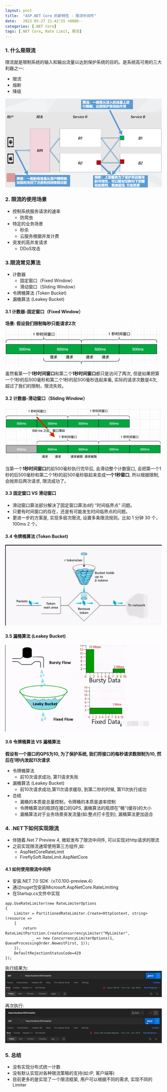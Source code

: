 ```yaml
---
layout: post
title:  "ASP.NET Core 的新特性 - 限流中间件"
date:   2022-05-27 21:42:55 +0800--
categories: [.NET Core]
tags: [.NET Core, Rate Limit, 限流]  
---
```


### 1. 什么是限流
限流就是限制系统的输入和输出流量以达到保护系统的目的。是系统高可用的三大利器之一:
- 限流
- 熔断
- 降级  

![差异](/assets/imgs/limit01.png)

### 2. 限流的使用场景

- 控制系统服务请求的速率
  - 防爬虫
- 特定的业务场景
  - 秒杀
  - 云服务根据并发计费
- 突发的高并发请求
  - DDoS攻击

### 3.限流常见算法

- 计数器
  - 固定窗口（Fixed Window）
  - 滑动窗口（Sliding Window）
- 令牌桶算法 (Token Bucket)
- 漏桶算法 (Leakey Bucket)

#### 3.1 计数器-固定窗口（Fixed Window）
**场景: 假设我们限制每秒只能请求2次**
![固定窗口](/assets/imgs/limit02.png)

虽然看第一个**1秒时间窗口**和第二个**1秒时间窗口**都只是访问了两次, 但是如果把第一个1秒的后500毫秒和第二个1秒的前500毫秒连起来看, 实际的请求次数是4次, 超过了我们的限制，限流失败。

#### 3.2 计数器-滑动窗口（Sliding Window）
![滑动窗口](/assets/imgs/limit03.png)

当第一个**1秒时间窗口**的前500毫秒执行完毕后, 会滑动整个计数窗口, 会把第一个1秒的后500毫秒和第二个1秒的前500毫秒联起来变成**一个1秒窗口**, 所以根据限制, 会抛弃后两次请求, 限流成功了。

#### 3.3 固定窗口 VS 滑动窗口
- 滑动窗口算法部分解决了固定窗口算法d的 “时间临界点” 问题。
- 只要有时间窗口的存在，还是有可能发生时间临界点的问题。
- 更进一步的方案是, 实现多层次限流, 设置多条限流规则。比如 1 分钟 30 个，100ms 2 个。

#### 3.4 令牌桶算法 (Token Bucket)
![令牌桶算法](/assets/imgs/limit04.png)

#### 3.5 漏桶算法 (Leakey Bucket)
![漏桶算法](/assets/imgs/limit05.png)


#### 3.6 令牌桶算法 VS 漏桶算法
**假设有一个接口的QPS为10, 为了保护系统, 我们将接口的每秒请求数限制为10, 然后在1秒内发起11次请求**
- 令牌桶算法
  - 前10次请求成功, 第11请求失败
- 漏桶算法 (Leakey Bucket)
  - 前10次请求成功,第11次请求缓存, 到第二秒的时候, 第11次执行成功
- 总结
  - 漏桶的本质是总量控制，令牌桶的本质是速率控制
  - 令牌桶算法的瓶颈在接口的QPS, 漏桶算法的瓶颈在”桶”(缓存)的大小
  - 漏桶算法对于业务场景突发流量(如:整点打卡签到), 漏桶算法更加适合

### 4. .NET下如何实现限流
- 伴随着.Net 7 Preview 4, 微软发布了限流中间件, 可以实现对http请求的限流
- 之前实现限流通常使用第三方组件,如:
  - AspNetCoreRateLimit
  - FireflySoft.RateLimit.AspNetCore

#### 4.1 如何使用限流中间件
- 安装.NET 7.0 SDK（v7.0.100-preview.4）
- 通过nuget包安装Microsoft.AspNetCore.RateLimiting
- 在Startup.cs文件中实现
``` CSharp
app.UseRateLimiter(new RateLimiterOptions
{
    Limiter = PartitionedRateLimiter.Create<HttpContext, string>(resource =>
    {
        return RateLimitPartition.CreateConcurrencyLimiter("MyLimiter",
            _ => new ConcurrencyLimiterOptions(1, QueueProcessingOrder.NewestFirst, 1));
    }),
    DefaultRejectionStatusCode=429
});

```
执行结果为:
![执行结果](/assets/imgs/limit07.png)

再次执行:
![执行结果](/assets/imgs/limit08.png)

### 5. 总结
- 没有实现分布式统一计数
- 没有默认实现对各种限流策略的支持(如:IP, 客户端等)
- 目前更多的是实现了一个限流框架, 用户可以根据不同的需求, 实现不同的Limiter


